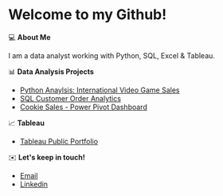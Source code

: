 # Welcome to my Github! 

💻 **About Me** 

I am a data analyst working with Python, SQL, Excel & Tableau.

📊 **Data Analysis Projects** 

- [Python Anaylsis: International Video Game Sales](https://github.com/davidpham1996/Video-Game-Sales)
- [SQL Customer Order Analytics](https://github.com/davidpham1996/SQL-Customer-Order-Analytics)
- [Cookie Sales - Power Pivot Dashboard](https://github.com/davidpham1996/Cookie-Sales---Power-Pivot-Project)

📈 **Tableau** 
- [Tableau Public Portfolio](https://public.tableau.com/app/profile/david.pham5201/vizzes)

✉️ **Let's keep in touch!** 
- [Email](davidpham0996@gmail.com)
- [Linkedin](https://www.linkedin.com/in/davidpham96/)
